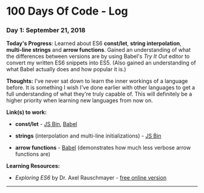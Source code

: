 # 100 Days Of Code - Log

### Day 1: September 21, 2018

**Today's Progress**: Learned about ES6 **const/let**, **string interpolation**, **multi-line strings** and **arrow functions**. Gained an understanding of what the differences between versions are by using Babel's _Try It Out_ editor to convert my written ES6 snippets into ES5. (Also gained an understanding of what Babel actually does and how popular it is.)

**Thoughts:** I've never sat down to learn the inner workings of a language before. It is something I wish I've done earlier with other languages to get a full understanding of what they're truly capable of. This will definitely be a higher priority when learning new languages from now on.

**Link(s) to work:**
* **const/let** - [JS Bin](https://jsbin.com/memasuguti/edit?js,console), [Babel](https://babeljs.io/repl#?babili=false&browsers=&build=&builtIns=false&spec=false&loose=false&code_lz=DYUwLgBAHhC8EGYDcAoFAzArgOwMZgEsB7bCLPACgCcBDbAEyIFsCAvEASggG8UIIC6CNTqMW7Lr34BIUJBjwAsjTAALAHQAlUcwodU_flXCYqpKAYgBfPhGNhT51DZS4SAZyKh1wIgHMKclxAmmB3Tn0gA&debug=false&forceAllTransforms=false&shippedProposals=false&circleciRepo=&evaluate=false&fileSize=false&timeTravel=false&sourceType=module&lineWrap=true&presets=es2015%2Creact%2Cstage-2&prettier=false&targets=&version=6.26.0&envVersion=)

* **strings** (interpolation and multi-line initializations) - [JS Bin](https://jsbin.com/silareyozo/edit?js,console)
* **arrow functions** - [Babel](https://babeljs.io/repl#?babili=false&browsers=&build=&builtIns=false&spec=false&loose=false&code_lz=MYewdgzgLgBAhgJwTAvDA2gRgDQwEy4DMAugNwBQ5oksEAjgK6ICmEq8SAdALZwAOACmYAbZt1QA-GCLEwAVNNHcAlEA&debug=false&forceAllTransforms=false&shippedProposals=false&circleciRepo=&evaluate=false&fileSize=false&timeTravel=false&sourceType=module&lineWrap=true&presets=es2015%2Creact%2Cstage-2&prettier=false&targets=&version=6.26.0&envVersion=) (demonstrates how much less verbose arrow functions are)

**Learning Resources:**
* _Exploring ES6_ by Dr. Axel Rauschmayer - [free online version](http://exploringjs.com/es6/index.html)

---
